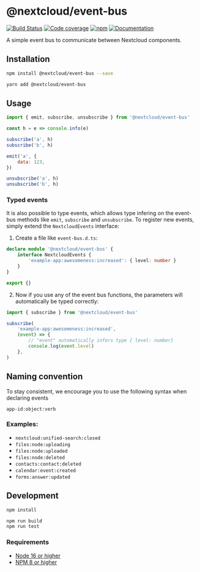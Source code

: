 # @nextcloud/event-bus
[![Build Status](https://img.shields.io/github/actions/workflow/status/nextcloud/nextcloud-event-bus/node.yml?branch=master)](https://github.com/nextcloud/nextcloud-event-bus/actions/workflows/node.yml?query=branch%3Amaster) [![Code coverage](https://img.shields.io/codecov/c/gh/nextcloud/nextcloud-event-bus/master)](https://app.codecov.io/gh/nextcloud/nextcloud-event-bus) [![npm](https://img.shields.io/npm/v/@nextcloud/event-bus.svg)](https://www.npmjs.com/package/@nextcloud/event-bus)
[![Documentation](https://img.shields.io/badge/Documentation-online-brightgreen)](https://nextcloud.github.io/nextcloud-event-bus/)

A simple event bus to communicate between Nextcloud components.

## Installation

```sh
npm install @nextcloud/event-bus --save
```

```sh
yarn add @nextcloud/event-bus
```

## Usage

```js
import { emit, subscribe, unsubscribe } from '@nextcloud/event-bus'

const h = e => console.info(e)

subscribe('a', h)
subscribe('b', h)

emit('a', {
    data: 123,
})

unsubscribe('a', h)
unsubscribe('b', h)
```

### Typed events

It is also possible to type events, which allows type infering on the event-bus methods like `emit`, `subscribe` and `unsubscribe`.
To register new events, simply extend the `NextcloudEvents` interface:

1. Create a file like `event-bus.d.ts`:
```ts
declare module '@nextcloud/event-bus' {
    interface NextcloudEvents {
        'example-app:awesomeness:increased': { level: number }
    }
}

export {}
```
2. Now if you use any of the event bus functions, the parameters will automatically be typed correctly:
```ts
import { subscribe } from '@nextcloud/event-bus'

subscribe(
    'example-app:awesomeness:increased',
    (event) => {
        // "event" automatically infers type { level: number}
        console.log(event.level)
    },
)
```


## Naming convention

To stay consistent, we encourage you to use the following syntax when declaring events

`app-id:object:verb`

### Examples:

- `nextcloud:unified-search:closed`
- `files:node:uploading`
- `files:node:uploaded`
- `files:node:deleted`
- `contacts:contact:deleted`
- `calendar:event:created`
- `forms:answer:updated`

## Development

```sh
npm install

npm run build
npm run test
```

### Requirements

- [Node 16 or higher](https://nodejs.org/en/download/)
- [NPM 8 or higher](https://www.npmjs.com/package/npm)
